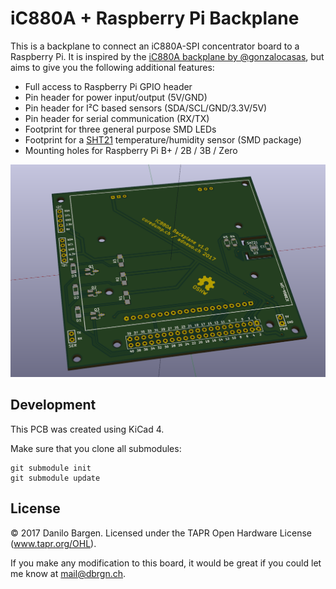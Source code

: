 # iC880A + Raspberry Pi Backplane

This is a backplane to connect an iC880A-SPI concentrator board to a Raspberry
Pi. It is inspired by the [iC880A backplane by
@gonzalocasas](https://github.com/gonzalocasas/ic880a-backplane), but aims to
give you the following additional features:

- Full access to Raspberry Pi GPIO header
- Pin header for power input/output (5V/GND)
- Pin header for I²C based sensors (SDA/SCL/GND/3.3V/5V)
- Pin header for serial communication (RX/TX)
- Footprint for three general purpose SMD LEDs
- Footprint for a [SHT21](https://sensirion.com/sht21/) temperature/humidity
  sensor (SMD package)
- Mounting holes for Raspberry Pi B+ / 2B / 3B / Zero

![Rendered](rendered.png)


## Development

This PCB was created using KiCad 4.

Make sure that you clone all submodules:

    git submodule init
    git submodule update


## License

© 2017 Danilo Bargen. Licensed under the TAPR Open Hardware License (www.tapr.org/OHL).

If you make any modification to this board, it would be great if you could let
me know at mail@dbrgn.ch.

